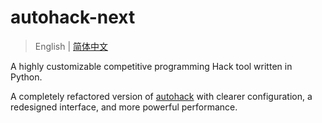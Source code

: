 # autohack-next

> English | [简体中文](./docs/README_zh.md)

A highly customizable competitive programming Hack tool written in Python.

A completely refactored version of [autohack](https://github.com/gi-b716/autohack) with clearer configuration, a redesigned interface, and more powerful performance.
